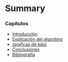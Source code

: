 # **Summary**

### Capítulos

* [Introducción](README.md)
* [Explicación del algoritmo](Strassen.md)
* [(graficas de edu)]()
* [Conclusiones](Conclusiones.md)
* [Bibliografía](Referencias.md)